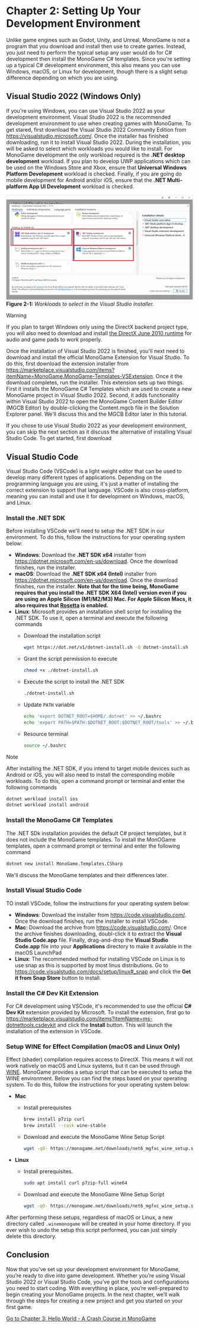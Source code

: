 # Chapter 2: Setting Up Your Development Environment
Unlike game engines such as Godot, Unity, and Unreal, MonoGame is not a program that you download and install then use to create games. Instead, you just need to perform the typical setup any user would do for C# development then install the MonoGame C# templates.  Since you're setting up a typical C# development environment, this also means you can use Windows, macOS, or Linux for development, though there is a slight setup difference depending on which you are using.

## Visual Studio 2022 (Windows Only)
If you're using Windows, you can use Visual Studio 2022 as your development environment.  Visual Studio 2022 is the recommended development environment to use when creating games with MonoGame. To get stared, first download the Visual Studio 2022 Community Edition from https://visualstudio.microsoft.com/.  Once the installer has finished downloading, run it to install Visual Studio 2022.  During the installation, you will be asked to select which workloads you would like to install.  For MonoGame development the only workload required is the **.NET desktop development** workload.  If you plan to develop UWP applications which can be used on the Windows Store and Xbox, ensure that **Universal Windows Platform Development** workload is checked.  Finally, if you are going do mobile development for Android and/or iOS, ensure that the **.NET Multi-platform App UI Development** workload is checked.

![visual_studio_workloads](./images/chapter_02/vs_workloads.png)
**Figure 2-1:** *Workloads to select in the Visual Studio Installer.*

> [!WARNING]
>
> If you plan to target Windows only using the DirectX backend project type, you will also need to download and install [the DirectX June 2010 runtime](https://www.microsoft.com/en-us/download/details.aspx?id=8109) for audio and game pads to work properly.


Once the installation of Visual Studio 2022 is finished, you'll next need to download and install the official MonoGame Extension for Visual Studio.  To do this, first download the extension installer from https://marketplace.visualstudio.com/items?itemName=MonoGame.MonoGame-Templates-VSExtension.  Once it the download completes, run the installer.  This extension sets up two things.  First it installs the MonoGame C# Templates which are used to create a new MonoGame project in Visual Studio 2022.  Second, it adds functionality within Visual Studio 2022 to open the MonoGame Content Builder Editor (MGCB Editor) by double-clicking the Content.mgcb file in the Solution Explorer panel.  We'll discuss this and the MGCB Editor later in this tutorial.

If you chose to use Visual Studio 2022 as your development environment, you can skip the next section as it discuss the alternative of installing Visual Studio Code.  To get started, first download

## Visual Studio Code
Visual Studio Code (VSCode) is a light weight editor that can be used to develop many different types of applications.  Depending on the programming language you are using, it's just a matter of installing the correct extension to support that language. VSCode is also cross-platform, meaning you can install and use it for development on Windows, macOS, and Linux.

### Install the .NET SDK
Before installing VSCode we'll need to setup the .NET SDK in our environment. To do this, follow the instructions for your operating system below:

- **Windows**: Download the **.NET SDK x64** installer from https://dotnet.microsoft.com/en-us/download.  Once the download finishes, run the installer.
- **macOS**: Download the **.NET SDK x64 (Intel)** installer from https://dotnet.microsoft.com/en-us/download.  Once the download finishes, run the installer. **Note that for the time being, MonoGame requires that you install the **.NET SDK X64 (Intel)** version even if you are using an Apple Silicon (M1/M2/M3) Mac.  For Apple Silicon Macs, it also requires that [Rosetta](https://support.apple.com/en-us/HT211861) is enabled.**
- **Linux**: Microsoft provides an installation shell script for installing the .NET SDK.  To use it, open a terminal and execute the following commands
  - Download the installation script
      ```sh
      wget https://dot.net/v1/dotnet-install.sh -O dotnet-install.sh
      ```

  - Grant the script permission to execute
      ```sh
      chmod +x ./dotnet-install.sh
      ```

  - Execute the script to install the .NET SDK
      ```sh
      ./dotnet-install.sh
      ```

  - Update `PATH` variable
      ```sh
      echo 'export DOTNET_ROOT=$HOME/.dotnet' >> ~/.bashrc
      echo 'export PATH=$PATH:$DOTNET_ROOT:$DOTNET_ROOT/tools' >> ~/.bashrc
      ```

  - Resource terminal
      ```sh
      source ~/.bashrc
      ```

> [!NOTE]
> After installing the .NET SDK, if you intend to target mobile devices such as Android or iOS, you will also need to install the corresponding mobile workloads.  To do this, open a command prompt or terminal and enter the following commands
>
> ```sh
> dotnet workload install ios
> dotnet workload install android
> ```

### Install the MonoGame C# Templates
The .NET SDk installation provides the default C# project templates, but it does not include the MonoGame templates.  To install the MonOGame templates, open a command prompt or terminal and enter the following command

```sh
dotnet new install MonoGame.Templates.CSharp
```

We'll discuss the MonoGame templates and their differences later.

### Install Visual Studio Code
TO install VSCode, follow the instructions for your operating system below:

- **Windows**: Download the installer from https://code.visualstudio.com/.  Once the download finishes, run the installer to install VSCode.
- **Mac**: Download the archive from https://code.visualstudio.com/.  Once the archive finishes downloading, doubl-click it to extract the **Visual Studio Code.app** file.  Finally, drag-and-drop the **Visual Studio Code.app** file into your **Applications** directory to make it available in the macOS LaunchPad
- **Linux**: The recommended method for installing VSCode on Linux is to use snap as this is supported by most linus distributions.  Go to https://code.visualstudio.com/docs/setup/linux#_snap and click the **Get it from Snap Store** button to install.

### Install the C# Dev Kit Extension
For C# development using VSCode, it's recommended to use the official **C# Dev Kit** extension provided by Microsoft.  To install the extension, first go to https://marketplace.visualstudio.com/items?itemName=ms-dotnettools.csdevkit and click the **Install** button.  This will launch the installation of the extension in VSCode.

### Setup WINE for Effect Compilation (macOS and Linux Only)
Effect (shader) compilation requires access to DirectX. This means it will not work natively on macOS and Linux systems, but it can be used through [WINE](https://www.winehq.org/).  MonoGame provides a setup script that can be executed to setup the WINE environment.  Below you can find the steps based on your operating system. To do this, follow the instructions for your operating system below:

- **Mac**

  - Install prerequisites
    ```sh
    brew install p7zip curl
    brew install --cask wine-stable
    ```

  - Download and execute the MonoGame Wine Setup Script
    ```sh
    wget -qO- https://monogame.net/downloads/net6_mgfxc_wine_setup.sh | bash
    ```

- **Linux**

  - Install prerequisites.
    ```sh
    sudo apt install curl p7zip-full wine64
    ```
  - Download and execute the MonoGame Wine Setup Script
    ```sh
    wget -qO- https://monogame.net/downloads/net6_mgfxc_wine_setup.sh | bash
    ```

After performing these setups, regardless of macOS or Linux, a new directory called `.winemonogame` will be created in your home directory.  If you ever wish to undo the setup this script performed, you can just simply delete this directory.

## Conclusion
Now that you’ve set up your development environment for MonoGame, you’re ready to dive into game development. Whether you’re using Visual Studio 2022 or Visual Studio Code, you’ve got the tools and configurations you need to start coding. With everything in place, you’re well-prepared to begin creating your MonoGame projects. In the next chapter, we’ll walk through the steps for creating a new project and get you started on your first game.

[Go to Chapter 3: Hello World - A Crash Course in MonoGame](./03_hello_world_a_crash_course_in_monogame.md)
